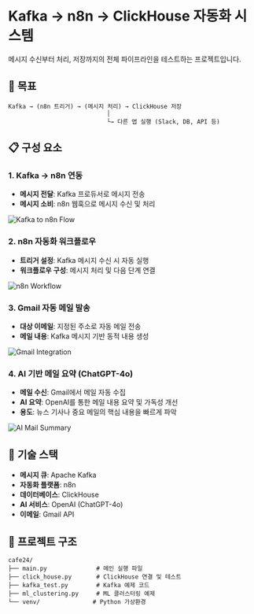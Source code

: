 # Kafka → n8n → ClickHouse 자동화 시스템

메시지 수신부터 처리, 저장까지의 전체 파이프라인을 테스트하는 프로젝트입니다.

## 🎯 목표

```
Kafka → (n8n 트리거) → (메시지 처리) → ClickHouse 저장
                            │
                            └→ 다른 앱 실행 (Slack, DB, API 등)
```

## 📋 구성 요소

### 1. Kafka → n8n 연동
- **메시지 전달**: Kafka 프로듀서로 메시지 전송
- **메시지 소비**: n8n 웹훅으로 메시지 수신 및 처리

![Kafka to n8n Flow](https://github.com/user-attachments/assets/a2b91f2b-2989-4492-a5d0-0e70c2b2836a)

### 2. n8n 자동화 워크플로우
- **트리거 설정**: Kafka 메시지 수신 시 자동 실행
- **워크플로우 구성**: 메시지 처리 및 다음 단계 연결

![n8n Workflow](https://github.com/user-attachments/assets/dbe155ef-5043-4e33-9e13-653cace84064)

### 3. Gmail 자동 메일 발송
- **대상 이메일**: 지정된 주소로 자동 메일 전송
- **메일 내용**: Kafka 메시지 기반 동적 내용 생성

![Gmail Integration](https://github.com/user-attachments/assets/47b12c65-8511-4510-94ae-a5c88a47476d)

### 4. AI 기반 메일 요약 (ChatGPT-4o)
- **메일 수신**: Gmail에서 메일 자동 수집
- **AI 요약**: OpenAI를 통한 메일 내용 요약 및 가독성 개선
- **용도**: 뉴스 기사나 중요 메일의 핵심 내용을 빠르게 파악

![AI Mail Summary](https://github.com/user-attachments/assets/e9e074f4-ce9f-426c-a8a6-41889e968055)

## 🚀 기술 스택

- **메시지 큐**: Apache Kafka
- **자동화 플랫폼**: n8n
- **데이터베이스**: ClickHouse
- **AI 서비스**: OpenAI (ChatGPT-4o)
- **이메일**: Gmail API

## 📁 프로젝트 구조

```
cafe24/
├── main.py              # 메인 실행 파일
├── click_house.py       # ClickHouse 연결 및 테스트
├── kafka_test.py        # Kafka 예제 코드
├── ml_clustering.py     # ML 클러스터링 예제
└── venv/               # Python 가상환경
```
